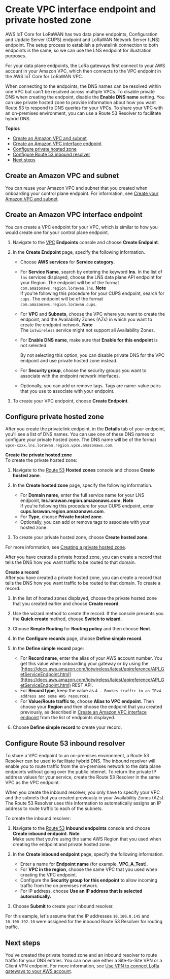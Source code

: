 # Create VPC interface endpoint and private hosted zone<a name="connect-iot-lorawan-create-vpc-lns-cups"></a>

AWS IoT Core for LoRaWAN has two data plane endpoints, Configuration and Update Server \(CUPS\) endpoint and LoRaWAN Network Server \(LNS\) endpoint\. The setup process to establish a privatelink connection to both endpoints is the same, so we can use the LNS endpoint for illustration purposes\.

For your data plane endpoints, the LoRa gateways first connect to your AWS account in your Amazon VPC, which then connects to the VPC endpoint in the AWS IoT Core for LoRaWAN VPC\.

When connecting to the endpoints, the DNS names can be resolved within one VPC but can't be resolved across multiple VPCs\. To disable private DNS when creating the endpoint, disable the **Enable DNS name** setting\. You can use private hosted zone to provide information about how you want Route 53 to respond to DNS queries for your VPCs\. To share your VPC with an on\-premises environment, you can use a Route 53 Resolver to facilitate hybrid DNS\.

**Topics**
+ [Create an Amazon VPC and subnet](#connect-iot-lorawan-lns-create-vpc)
+ [Create an Amazon VPC interface endpoint](#connect-iot-lorawan-create-vpc-endpoint-lns)
+ [Configure private hosted zone](#connect-iot-lorawan-create-phz-lns)
+ [Configure Route 53 inbound resolver](#connect-iot-lorawan-configure-route53-resolver)
+ [Next steps](#connect-iot-lorawan-lns-cups-next-steps)

## Create an Amazon VPC and subnet<a name="connect-iot-lorawan-lns-create-vpc"></a>

You can reuse your Amazon VPC and subnet that you created when onboarding your control plane endpoint\. For information, see [Create your Amazon VPC and subnet](connect-iot-lorawan-onboard-control-plane-endpoint.md#connect-iot-lorawan-control-plane-create-vpc)\.

## Create an Amazon VPC interface endpoint<a name="connect-iot-lorawan-create-vpc-endpoint-lns"></a>

You can create a VPC endpoint for your VPC, which is similar to how you would create one for your control plane endpoint\.

1. Navigate to the [VPC](https://console.aws.amazon.com/vpc/home#/endpoints) **Endpoints** console and choose **Create Endpoint**\.

1. In the **Create Endpoint** page, specify the following information\.
   + Choose **AWS services** for **Service category**\.
   + For **Service Name**, search by entering the keyword **lns**\. In the list of `lns` services displayed, choose the LNS data plane API endpoint for your Region\. The endpoint will be of the format `com.amazonaws.region.lorawan.lns`\.
**Note**  
If you're following this procedure for your CUPS endpoint, search for `cups`\. The endpoint will be of the format `com.amazonaws.region.lorawan.cups`\.
   + For **VPC** and **Subnets**, choose the VPC where you want to create the endpoint, and the Availability Zones \(AZs\) in which you want to create the endpoint network\.
**Note**  
The `iotwireless` service might not support all Availability Zones\.
   + For **Enable DNS name**, make sure that **Enable for this endpoint** is not selected\.

     By not selecting this option, you can disable private DNS for the VPC endpoint and use private hosted zone instead\.
   + For **Security group**, choose the security groups you want to associate with the endpoint network interfaces\.
   + Optionally, you can add or remove tags\. Tags are name\-value pairs that you use to associate with your endpoint\. 

1. To create your VPC endpoint, choose **Create Endpoint**\.

## Configure private hosted zone<a name="connect-iot-lorawan-create-phz-lns"></a>

After you create the privatelink endpoint, in the **Details** tab of your endpoint, you'll see a list of DNS names\. You can use one of these DNS names to configure your private hosted zone\. The DNS name will be of the format `vpce-xxxx.lns.lorawan.region.vpce.amazonaws.com`\.

**Create the private hosted zone**  
To create the private hosted zone:

1. Navigate to the [Route 53](https://console.aws.amazon.com/route53/v2/hostedzones#/) **Hosted zones** console and choose **Create hosted zone**\.

1. In the **Create hosted zone** page, specify the following information\.
   + For **Domain name**, enter the full service name for your LNS endpoint, **lns\.lorawan\.region\.amazonaws\.com**\.
**Note**  
If you're following this procedure for your CUPS endpoint, enter **cups\.lorawan\.region\.amazonaws\.com**\.
   + For **Type**, choose **Private hosted zone**\.
   + Optionally, you can add or remove tags to associate with your hosted zone\.

1. To create your private hosted zone, choose **Create hosted zone**\.

For more information, see [Creating a private hosted zone](https://docs.aws.amazon.com/Route53/latest/DeveloperGuide/hosted-zone-private-creating.html)\.

After you have created a private hosted zone, you can create a record that tells the DNS how you want traffic to be routed to that domain\.

**Create a record**  
After you have created a private hosted zone, you can create a record that tells the DNS how you want traffic to be routed to that domain\. To create a record:

1. In the list of hosted zones displayed, choose the private hosted zone that you created earlier and choose **Create record**\.

1. Use the wizard method to create the record\. If the console presents you the **Quick create** method, choose **Switch to wizard**\.

1. Choose **Simple Routing** for **Routing policy** and then choose **Next**\.

1. In the **Configure records** page, choose **Define simple record**\.

1. In the **Define simple record** page:
   + For **Record name**, enter the alias of your AWS account number\. You get this value when onboarding your gateway or by using the [https://docs.aws.amazon.com/iotwireless/latest/apireference/API_GetServiceEndpoint.html](https://docs.aws.amazon.com/iotwireless/latest/apireference/API_GetServiceEndpoint.html) REST API\.
   + For **Record type**, keep the value as `A - Routes traffic to an IPv4 address and some AWS resources`\.
   + For **Value/Route traffic to**, choose **Alias to VPC endpoint**\. Then choose your **Region** and then choose the endpoint that you created previously, as described in [Create an Amazon VPC interface endpoint](#connect-iot-lorawan-create-vpc-endpoint-lns) from the list of endpoints displayed\.

1. Choose **Define simple record** to create your record\.

## Configure Route 53 inbound resolver<a name="connect-iot-lorawan-configure-route53-resolver"></a>

To share a VPC endpoint to an on\-premises environment, a Route 53 Resolver can be used to facilitate hybrid DNS\. The inbound resolver will enable you to route traffic from the on\-premises network to the data plane endpoints without going over the public internet\. To return the private IP address values for your service, create the Route 53 Resolver in the same VPC as the VPC endpoint\.

When you create the inbound resolver, you only have to specify your VPC and the subnets that you created previously in your Availability Zones \(AZs\)\. The Route 53 Resolver uses this information to automatically assigns an IP address to route traffic to each of the subnets\.

To create the inbound resolver:

1. Navigate to the [Route 53](https://console.aws.amazon.com/route53/v2/inbound-endpoints#/) **Inbound endpoints** console and choose **Create inbound endpoint**\.
**Note**  
Make sure that you're using the same AWS Region that you used when creating the endpoint and private hosted zone\.

1. In the **Create inbound endpoint** page, specify the following information\.
   + Enter a name for **Endpoint name** \(for example, **VPC\_A\_Test**\)\.
   + For **VPC in the region**, choose the same VPC that you used when creating the VPC endpoint\.
   + Configure the **Security group for this endpoint** to allow incoming traffic from the on premises network\.
   + For IP address, choose **Use an IP address that is selected automatically\.**

1. Choose **Submit** to create your inbound resolver\.

For this eample, let's assume that the IP addresses `10.100.0.145` and `10.100.192.10` were assigned for the inbound Route 53 Resolver for routing traffic\.

## Next steps<a name="connect-iot-lorawan-lns-cups-next-steps"></a>

You've created the private hosted zone and an inbound resolver to route traffic for your DNS entries\. You can now use either a Site\-to\-Site VPN or a Client VPN endpoint\. For more information, see [Use VPN to connect LoRa gateways to your AWS account](connect-iot-lorawan-create-vpc-vpn-connection.md)\.